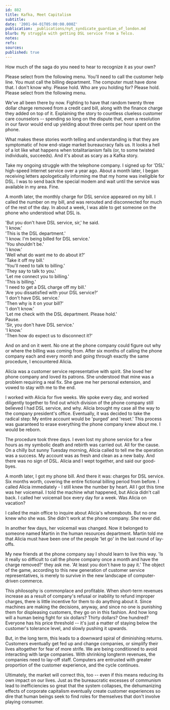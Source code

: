 ```yaml
---
id: 882
title: Kafka, Meet Capitalism
subtitle: 
date: '2001-04-01T05:00:00.000Z'
publication: _publications/nyt_syndicate_guardian_of_london.md
blurb: My struggle with getting DSL service from a Telco.
notes: 
refs: 
sources: 
published: true
---
```

How much of the saga do you need to hear to recognize it as your own?

Please select from the following menu. You'll need to call the customer help line. You must call the billing department. The computer must have done that. I don't know why. Please hold. Who are you holding for? Please hold. Please select from the following menu.

We've all been there by now. Fighting to have that random twenty three dollar charge removed from a credit card bill, along with the finance charge they added on top of it. Explaining the story to countless clueless customer care counselors -- spending so long on the dispute that, even a resolution in our favor would end up yielding about three cents per hour spent on the phone.

What makes these stories worth telling and understanding is that they are symptomatic of how end-stage market bureaucracy fails us. It looks a hell of a lot like what happens when totalitarianism fails (or, to some twisted individuals, succeeds). And it's about as scary as a Kafka story.

Take my ongoing struggle with the telephone company. I signed up for 'DSL' high-speed Internet service over a year ago. About a month later, I began receiving letters apologetically informing me that my home was ineligible for DSL. I was to send back the special modem and wait until the service was available in my area. Fine.

A month later, the monthly charge for DSL service appeared on my bill. I called the number on my bill, and was rerouted and disconnected for much of the rest of the day. In about a week, I was able to get someone on the phone who understood what DSL is.

'But you don't have DSL service, sir,' he said.  
'I know.'  
'This is the DSL department.'  
'I know. I'm being billed for DSL service.'  
'You shouldn't be.'  
'I know.'  
'Well what do want me to do about it?'  
'Take it off my bill.'  
'You'll need to talk to billing.'  
'They say to talk to you.'  
'Let me connect you to billing.'  
'This is billing.'  
'I need to get a DSL charge off my bill.'  
'Are you dissatisfied with your DSL service?'  
'I don't have DSL service.'  
'Then why is it on your bill?'  
'I don't know.'  
'Let me check with the DSL department. Please hold.'  
Pause.  
'Sir, you don't have DSL service.'  
'I know.'  
'Then how do expect us to disconnect it?'

And on and on it went. No one at the phone company could figure out why or where the billing was coming from. After six months of calling the phone company each and every month and going through exactly the same procedure, I encountered Alicia.

Alicia was a customer service representative with spirit. She loved her phone company and loved its patrons. She understood that mine was a problem requiring a real fix. She gave me her personal extension, and vowed to stay with me to the end.

I worked with Alicia for five weeks. We spoke every day, and worked diligently together to find out which division of the phone company still believed I had DSL service, and why. Alicia brought my case all the way to the company president's office. Eventually, it was decided to take the radical step: My entire account would be 'purged' and 'reset.' This process was guaranteed to erase everything the phone company knew about me. I would be reborn.

The procedure took three days. I even lost my phone service for a few hours as my symbolic death and rebirth was carried out. All for the cause. On a chilly but sunny Tuesday morning, Alicia called to tell me the operation was a success. My account was as fresh and clean as a new baby. And there was no sign of DSL. Alicia and I wept together, and said our good-byes.

A month later, I got my phone bill. And there it was: charges for DSL service. Six months worth, covering the entire fictional billing period from before. I called Alicia immediately - I still knew the number by heart. All I got this time was her voicemail. I told the machine what happened, but Alicia didn't call back. I called her voicemail box every day for a week. Was Alicia on vacation?

I called the main office to inquire about Alicia's whereabouts. But no one knew who she was. She didn't work at the phone company. She never did.

In another few days, her voicemail was changed. Now it belonged to someone named Martin in the human resources department. Martin told me that Alicia must have been one of the people 'let go' in the last round of lay-offs.

My new friends at the phone company say I should learn to live this way. 'Is it really so difficult to call the phone company once a month and have the charge removed?' they ask me. 'At least you don't have to pay it.' The object of the game, according to this new generation of customer service representatives, is merely to survive in the new landscape of computer-driven commerce.

This philosophy is commonplace and profitable. When short-term revenues increase as a result of company's refusal or inability to refund improper charges, there is little incentive for them to do anything about it. Since machines are making the decisions, anyway, and since no one is punishing them for displeasing customers, they go on in this fashion. And how long will a human being fight for six dollars? Thirty dollars? One hundred? Everyone has his price threshold -- it's just a matter of staying below the customer's tolerance level, and slowly pushing it upwards.

But, in the long term, this leads to a downward spiral of diminishing returns. Customers eventually get fed up and change companies, or simplify their lives altogether for fear of more strife. We are being conditioned to avoid interacting with large companies. With shrinking longterm revenues, the companies need to lay-off staff. Computers are entrusted with greater proportion of the customer experience, and the cycle continues.

Ultimately, the market will correct this, too -- even if this means reducing its own impact on our lives. Just as the bureaucratic excesses of communism lead to inefficiencies so great that the system collapses, the dehumanizing effects of corporate capitalism eventually create customer experiences so dire that human beings seek to find roles for themselves that don't involve playing consumer.
